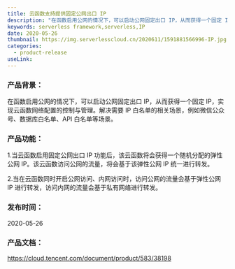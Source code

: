```yaml
---
title: 云函数支持提供固定公网出口 IP
description: "在函数启用公网的情况下，可以启动公网固定出口 IP，从而获得一个固定 IP，解决需要 IP 白名单的相关场景，例如微信公众号、数据库白名单、API 白名单等场景。"
keywords: serverless framework,serverless,IP
date: 2020-05-26
thumbnail: https://img.serverlesscloud.cn/2020611/1591881566996-IP.jpg
categories:
  - product-release
useLink: 
---
```


### 产品背景：
在函数启用公网的情况下，可以启动公网固定出口 IP，从而获得一个固定 IP，实现云函数网络配置的控制与管理。解决需要 IP 白名单的相关场景，例如微信公众号、数据库白名单、API 白名单等场景。

### 产品功能：
1.当云函数启用固定公网出口 IP 功能后，该云函数将会获得一个随机分配的弹性公网 IP。该云函数访问公网的流量，将会基于该弹性公网 IP 统一进行转发。

2.当在云函数同时开启公网访问、内网访问时，访问公网的流量会基于弹性公网 IP 进行转发，访问内网的流量会基于私有网络进行转发。

### 发布时间：
2020-05-26

### 产品文档：
https://cloud.tencent.com/document/product/583/38198